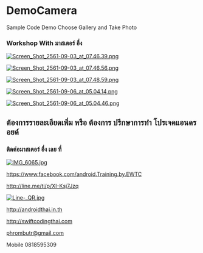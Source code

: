 # DemoCamera
Sample Code Demo Choose Gallery and Take Photo

### Workshop With มาสเตอร์ อึ่ง

[![Screen_Shot_2561-09-03_at_07.46.39.png](https://s26.postimg.cc/iypa2ny6x/Screen_Shot_2561-09-03_at_07.46.39.png)](https://postimg.cc/image/wfm8lj8id/)

[![Screen_Shot_2561-09-03_at_07.46.56.png](https://s26.postimg.cc/ilxvwhvcp/Screen_Shot_2561-09-03_at_07.46.56.png)](https://postimg.cc/image/n7u04ugvp/)

[![Screen_Shot_2561-09-03_at_07.48.59.png](https://s26.postimg.cc/y7f7ggf0p/Screen_Shot_2561-09-03_at_07.48.59.png)](https://postimg.cc/image/jo82f1lvp/)

[![Screen_Shot_2561-09-06_at_05.04.14.png](https://s26.postimg.cc/tpjdutjnd/Screen_Shot_2561-09-06_at_05.04.14.png)](https://postimg.cc/image/e422av7p1/)

[![Screen_Shot_2561-09-06_at_05.04.46.png](https://s26.postimg.cc/w6v523izd/Screen_Shot_2561-09-06_at_05.04.46.png)](https://postimg.cc/image/6bbeiwh5h/)

## ต้องการรายละเอียดเพิ่ม หรือ ต้องการ ปรึกษาการทำ โปรเจคแอนดรอยด์
### ติดต่อมาสเตอร์ อึ่ง เลย ที่

[![IMG_6065.jpg](https://s26.postimg.cc/kajrs6fbt/IMG_6065.jpg)](https://postimg.cc/image/7j5llo5jp/)

https://www.facebook.com/android.Training.by.EWTC

http://line.me/ti/p/XI-Ksj7Jzq

[![Line-_QR.jpg](https://s26.postimg.cc/dwuoozv15/Line-_QR.jpg)](https://postimg.cc/image/mrvizijth/)

http://androidthai.in.th

http://swiftcodingthai.com    

phrombutr@gmail.com

Mobile 0818595309

